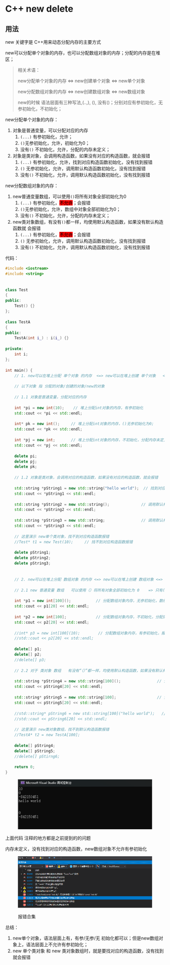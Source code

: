 # C++ new delete

## 用法



new 关键字是 C++用来动态分配内存的主要方式



new可以分配单个对象的内存，也可以分配数组对象的内存；分配的内存是在堆区；

> 相关术语：
>
> new分配单个对象的内存 <=> new创建单个对象 <=> new单个对象
>
> new分配数组对象的内存 <=> new创建数组对象 <=> new数组对象
>
>
>
> new的时候 语法层面有三种写法,(..,), (), 没有()；分别对应有参初始化，无参初始化，不初始化；



new分配单个对象的内存：

1. 对象是普通变量，可以分配对应的内存
   1. `(...)` 有参初始化，允许；
   2. `()`无参初始化，允许，初始化为0；
   3. 没有`()` 不初始化，允许，分配的内存未定义；
2. 对象是类对象，会调用构造函数，如果没有对应的构造函数，就会报错
   1. `(...)` 有参初始化，允许，找到对应构造函数初始化，没有找到报错
   2. `()` 无参初始化，允许，调用默认构造函数初始化，没有找到报错
   3. 没有`()` 不初始化，允许，调用默认构造函数初始化，没有找到报错



new分配数组对象的内存：

1. new普通变量数组，可以使用`()`将所有对象全部初始化为0
   1. `(...)` 有参初始化，<mark style="background-color:red;">不允许</mark>；会报错
   2. `()`无参初始化，允许，数组中对象全部初始化为0；
   3. 没有`()` 不初始化，允许，分配的内存未定义；
2. new类对象数组，有没有`()`都一样，均使用默认构造函数，如果没有默认构造函数就 会报错
   1. `(...)` 有参初始化，<mark style="background-color:red;">不允许</mark>；会报错
   2. `()` 无参初始化，允许，调用默认构造函数初始化，没有找到报错
   3. 没有`()` 不初始化，允许，调用默认构造函数初始化，没有找到报错



代码：

```cpp
#include <iostream>
#include <string>


class Test
{
public:
    Test() {}
};

class TestA
{
public:
    TestA(int i_) : i(i_) {}

private:
    int i;
};

int main() {
    // 1. new可以在堆上分配 单个对象 的内存  <=> new可以在堆上创建 单个对象   <=> new单个对象

    // 以下对象 指 分配的对象/创建的对象/new的对象

    // 1.1 对象是普通变量，分配对应的内存
    
    int *pi = new int(10);    // 堆上分配int对象的内存，有参初始化
    std::cout << *pi << std::endl;
   
    int* pk = new int();     // 堆上分配int对象的内存，()无参初始化为0;
    std::cout << *pk << std::endl;
    
    int *pj = new int;       // 堆上分配int对象的内存，不初始化，分配内存未定义
    std::cout << *pj << std::endl;
    
    delete pi;   
    delete pj;
    delete pk;

    // 1.2 对象是类对象，会调用对应的构造函数，如果没有对应的构造函数，就会报错
    
    std::string *pString1 = new std::string("hello world");  // 找到对应的构造函数初始化
    std::cout << *pString1 << std::endl;

    std::string *pString2 = new std::string();              // 调用默认构造函数初始化
    std::cout << *pString2 << std::endl;
    
    std::string *pString3 = new std::string;                // 调用默认构造函数初始化
    std::cout << *pString3 << std::endl;

    // 这里演示 new单个类对象，找不到对应构造函数报错
    //Test* t1 = new Test(10);     // 找不到对应构造函数报错
    
    delete pString1;
    delete pString2;
    delete pString3;


    // 2. new可以在堆上分配 数组对象 的内存 <=> new可以在堆上创建 数组对象 <=> new数组对象

    // 2.1 new 普通变量 数组   可以使用（）将所有对象全部初始化为 0    => 只有()初始化合法

    int *p1 = new int[100]();           // 分配数组对象内存，无参初始化，数组中所有对象全部初始化为0 
    std::cout << p1[20] << std::endl;

    int *p2 = new int[100];             // 分配数组对象内存，不初始化，分配的内存未定义
    std::cout << p2[20] << std::endl;   

    //int* p3 = new int[100](10);        // 分配数组对象内存，有参初始化，报错，语法规定不允许
    //std::cout << p2[20] << std::endl;   

    delete[] p1;
    delete[] p2;
    //delete[] p3;

    // 2.2 对于 类对象 数组   有没有“（）”都一样，均使用默认构造函数，如果没有默认构造函数就会报错

    std::string *pString4 = new std::string[100]();                // 分配数组对象内存，数组中所有对象 使用默认构造函数初始化
    std::cout << pString4[20] << std::endl;

    std::string* pString5 = new std::string[100];                  // 分配数组对象内存，数组中所有对象 使用默认构造函数初始化
    std::cout << pString5[20] << std::endl;

    //std::string* pString6 = new std::string[100]("hello world");   // 分配数组对象内存，有参初始化，报错，语法规定不允许 
    //std::cout << pString6[20] << std::endl;

    // 这里演示 new类对象数组，找不到默认构造函数报错
    //TestA* t2 = new TestA[100];
    
    delete[] pString4;
    delete[] pString5;
    //delete[] pStirng6;

    return 0;
}
```

<div align="left">

<figure><img src="../../.gitbook/assets/image (1) (1) (1).png" alt=""><figcaption></figcaption></figure>

</div>





上面代码 注释的地方都是之前提到的的问题

内存未定义，没有找到对应的构造函数，new数组对象不允许有参初始化

<figure><img src="../../.gitbook/assets/image (2) (1).png" alt=""><figcaption><p>报错合集</p></figcaption></figure>





总结：

1. new单个对象，语法层面上有，有参/无参/无 初始化都可以；但是new数组对象上，语法层面上不允许有参初始化；
2. new 单个类对象 和 new 类对象数组时，就是要找对应的构造函数，没有找到就会报错




